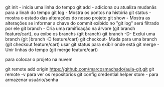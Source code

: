 


git init    - inicia uma linha do tempo
git add     - adiciona ou atualiza mudanãs para a linah do tempo
git log     - Mostra os pontos na história
git status  - mostra o estado das alterações do nosso projeto
git show    - Mostra as alterações se informar a chave do commit exibido no "git log"   será filtrado por ele
git branch  - Cria uma ramificação na árvore (git branch feature/cart), ou exibe os branchs (git branch)
git branch -D- Exclui uma branch (git )branch -D feature/cart)
git checkout- Muda para uma branch (git checkout feature/cart) usar git status para exibir onde está
git merge   - Unir linhas do tempo (git merge feature/cart)

para colocar o projeto na nuvem

git remote add origin https://github.com/marcosmachado/aula-git.git
git remote -v para ver os repositórios
git config credential.helper store - para armazenar usuário/senha

